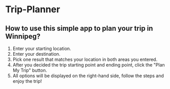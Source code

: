 # Trip-Planner

## How to use this simple app to plan your trip in Winnipeg?
1. Enter your starting location.
2. Enter your destination.
3. Pick one result that matches your location in both areas you entered.
4. After you decided the trip starting point and ending point, click the "Plan My Trip" button.
5. All options will be displayed on the right-hand side, follow the steps and enjoy the trip!
